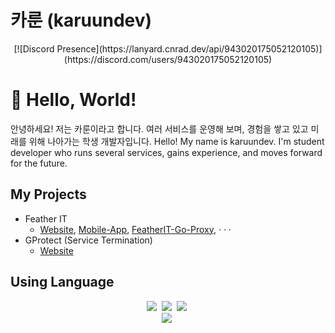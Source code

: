# 카룬 (karuundev)

<div align=center>
[![Discord Presence](https://lanyard.cnrad.dev/api/943020175052120105)](https://discord.com/users/943020175052120105)
</div>

# 👋 Hello, World!
안녕하세요! 저는 카룬이라고 합니다.
여러 서비스를 운영해 보며, 경험을 쌓고 있고 미래를 위해 나아가는 학생 개발자입니다.
Hello! My name is karuundev.
I'm student developer who runs several services, gains experience, and moves forward for the future.

## My Projects
- Feather IT
   - [Website](https://feather-it.com), [Mobile-App](i-think-this-project-will-take-a.while), [FeatherIT-Go-Proxy](i-think-this-project-will-take-a.while), · · ·
- GProtect (Service Termination)
   - [Website](https://gprotect.xyz)

## Using Language
<div align=center>
  <img src="https://img.shields.io/badge/Python-3766AB?style=flat-square&logo=Python&logoColor=white"/></a>&nbsp
  <img src="https://img.shields.io/badge/Java-007396?style=flat-square&logo=Java&logoColor=white"/></a>&nbsp
  <img src="https://img.shields.io/badge/Javascript-ffb13b?style=flat-square&logo=javascript&logoColor=white"/></a>&nbsp
  
  <br>
  <img src="https://img.shields.io/badge/Mongodb-E6B91E?style=flat-square&logo=Mongodb&logoColor=white"/></a>&nbsp
</div>

<!-- ## 현황
![깃허브 스탯](https://github-readme-stats.vercel.app/api?username=karuun&show_icons=true&bg_color=30,e96443,904e95&title_color=fff&text_color=fff)

![사용 언어 순위](https://github-readme-stats.vercel.app/api/top-langs/?username=karuun&show_icons=true&bg_color=30,e96443,904e95&title_color=fff&text_color=fff&layout=compact)
 -->
